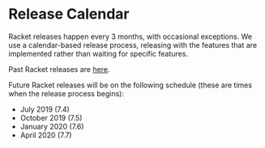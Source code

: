 # Release Calendar

Racket releases happen every 3 months, with occasional exceptions. We use a calendar-based release process, releasing with the features that are implemented rather than waiting for specific features.

Past Racket releases are [here](http://download.racket-lang.org/all-versions.html).

Future Racket releases will be on the following schedule (these are times when the release process begins):

* July 2019 (7.4)
* October 2019 (7.5)
* January 2020 (7.6)
* April 2020 (7.7)
